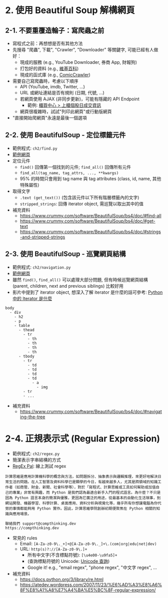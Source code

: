 # 2. 使用 Beautiful Soup 解構網頁

## 2-1. 不要重覆造輪子：寫爬蟲之前

* 寫程式之前：再想想是否有其他方法
* 先搜尋 "爬蟲", 下載", "Crawler", "Downloader" 等關鍵字, 可能已經有人做好：
  * 現成的服務 (e.g., YouTube Downloader, 券商 App, 財報狗)
  * 打包好的資料 (e.g., [維基百科](https://zh.wikipedia.org/wiki/Wikipedia:%E6%95%B0%E6%8D%AE%E5%BA%93%E4%B8%8B%E8%BD%BD))
  * 現成的函式庫 (e.g., [ComicCrawler](https://github.com/eight04/ComicCrawler))
* 需要自己寫爬蟲時，考慮以下順序
  * API (YouTube, imdb, Twitter, ...)
  * URL 或網址連結是否有規則 (日期, 代號, ...)
  * 若網頁使用 AJAX (非同步更新)，可能有隱藏的 API Endpoint
    * 範例: [櫃買中心 > 上櫃個股日成交資訊](http://www.tpex.org.tw/web/stock/aftertrading/daily_trading_info/st43.php?l=zh-tw)
  * 網頁很複雜時，試試"列印此網頁"或行動版網頁
* "直接開始爬網頁"永遠是最後一個選項

## 2-2. 使用 BeautifulSoup - 定位標籤元件

* 範例程式: `ch2/find.py`
* [範例網頁](http://compthinking-dev.github.io/py-web-scraping/ch2/blog.html)
* 定位元件
    * `find()` 回傳第一個找到的元件; `find_all()` 回傳所有元件
    * `find_all(tag_name, tag_attrs, ..., **kwargs)`
    * 95% 的時間只會用到 tag name 與 tag attributes (class, id, name, 其他特殊屬性)
* 取得文字
    * `.text (get_text())` (包含該元件以下所有階層標籤內的文字)
    * `stripped_strings`: 回傳 iterator object, 需巡覽以取出其中的值
* 補充資料
    * https://www.crummy.com/software/BeautifulSoup/bs4/doc/#find-all
    * https://www.crummy.com/software/BeautifulSoup/bs4/doc/#get-text
    * https://www.crummy.com/software/BeautifulSoup/bs4/doc/#strings-and-stripped-strings

## 2-3. 使用 BeautifulSoup - 巡覽網頁結構

* 範例程式: `ch2/navigation.py`
* [範例網頁](http://compthinking-dev.github.io/py-web-scraping/ch2/table.html)
* 雖然 `find()`, `find_all()` 可以處理大部分問題, 但有時候巡覽網頁結構 (parent, children, next and previous siblings) 比較好用
* 影片中提到了 iterator object, 想深入了解 iterator 是什麼的話可參考: [Python 中的 Iterator 是什麼](https://compthinking.dev/posts/what-is-iterator-in-python)

```
body
  - div
    - h2
    - p
    - table
      - thead
        - tr
          - th
          - th
          - th
          - th
      - tbody
        - tr
          - td
          - td
          - td
          - td
            - a
              - img
        - tr
        - ...        
```

* 補充資料 
    * https://www.crummy.com/software/BeautifulSoup/bs4/doc/#navigating-the-tree

# 2-4. 正規表示式 (Regular Expression)

* 範例程式: `ch2/regex.py`
* 簡潔表示字串結構的方式
* [RegEx Pal](http://www.regexpal.com/): 線上測試 regex

```
計算思維是應用計算機科學的概念與方法，如問題拆分、抽象表示與邏輯推理，來更好地解決日常生活的問題。在人工智慧及資料科學已是顯學的今日，有越來越多人，尤其是跨領域的知識工作者（如商管、財金、新聞、社會科學等），對於「寫程式、計算思維或工具如何幫助或加值自己的專業」非常有興趣，而 Python 是我們認為最適合新手入門的程式語言。為什麼？不只是因為 Python 語言本身的簡潔與優雅，更因為它廣泛的用途，從最基本的自動化生活瑣事，到網站開發、機器學習、科學計算、桌面應用、資料分析與視覺化等，幾乎所有你想讓電腦為你代勞的事情都能夠用 Python 實作。因此，計算思維學院創辦初期便聚焦在 Python 相關的知識與應用場景。

聯絡我們 support@compthinking.dev
https://compthinking.dev
```

* 常見的 rules
  * Email: `[A-Za-z0-9\._+]+@[A-Za-z0-9\._]+\.(com|org|edu|net|dev)`
  * URL: `http(s)?://[A-Za-z0-9\.]+`
    * 所有中文字(不含標點符號): `[\u4e00-\u9fa5]+`
    * (查詢標點符號的 Unicode: [Unicode 查詢](http://unicodelookup.com))
    * Google it! e.g., "email regex", "phone regex", "中文字 regex", ...
* 補充資料
  * https://docs.python.org/3/library/re.html
  * https://atedev.wordpress.com/2007/11/23/%E6%AD%A3%E8%A6%8F%E8%A1%A8%E7%A4%BA%E5%BC%8F-regular-expression/
